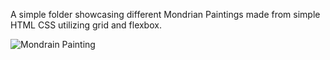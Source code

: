 A simple folder showcasing different Mondrian Paintings made from simple HTML CSS utilizing grid and flexbox.  

![Mondrain Painting](https://github.com/Rackr7642/Web-Dev-Projects/assets/101410285/ded12f37-2dc7-457a-a5bd-73e48bc5c9c9)
